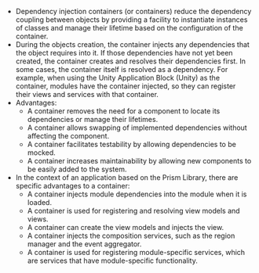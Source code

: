- Dependency injection containers (or containers) reduce the dependency coupling between objects by providing a facility to instantiate instances of classes and manage their lifetime based on the configuration of the container.
- During the objects creation, the container injects any dependencies that the object requires into it. If those dependencies have not yet been created, the container creates and resolves their dependencies first. In some cases, the container itself is resolved as a dependency. For example, when using the Unity Application Block (Unity) as the container, modules have the container injected, so they can register their views and services with that container.
- Advantages:
	- A container removes the need for a component to locate its dependencies or manage their lifetimes.
	- A container allows swapping of implemented dependencies without affecting the component.
	- A container facilitates testability by allowing dependencies to be mocked.
	- A container increases maintainability by allowing new components to be easily added to the system.
- In the context of an application based on the Prism Library, there are specific advantages to a container:
    - A container injects module dependencies into the module when it is loaded.
    - A container is used for registering and resolving view models and views.
    - A container can create the view models and injects the view.
    - A container injects the composition services, such as the region manager and the event aggregator.
    - A container is used for registering module-specific services, which are services that have module-specific functionality.
